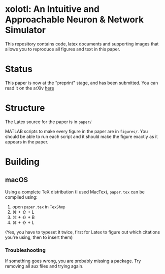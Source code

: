 # xolotl: An Intuitive and Approachable Neuron & Network Simulator 

This repository contains code, latex documents and supporting images that allows you to reproduce all figures and text in this paper. 

# Status

This paper is now at the "preprint" stage, and has been submitted. You can read it on the arXiv [here]()


# Structure

The Latex source for the paper is in `paper/`

MATLAB scripts to make every figure in the paper are in `figures/`. You should be able to run each script and it should make the figure exactly as it appears in the paper. 


# Building

## macOS

Using a complete TeX distribution (I used MacTex), `paper.tex` can be compiled using:

1. open `paper.tex` in `TexShop`
2. ⌘ + ⇧ + L
3. ⌘ + ⇧ + B
4. ⌘ + ⇧ + L

(Yes, you have to typeset it twice, first for Latex to figure out which citations you're using, then to insert them)

### Troubleshooting 

If something goes wrong, you are probably missing a package. Try removing all aux files and trying again. 

